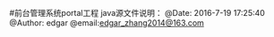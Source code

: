 #前台管理系统portal工程 java源文件说明：
    @Date: 2016-7-19 17:25:40 @Author: edgar @email:edgar_zhang2014@163.com